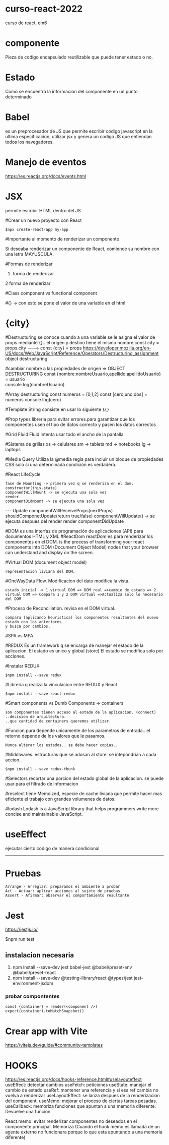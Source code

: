 # curso-react-2022
curso de react, em6

# componente
Pieza de codigo encapsulado reutilizable que puede tener estado o no.

# Estado
Como se encuentra la informacion del componente en un punto determinado 

# Babel
es un preprocesador de JS que permite escribir codigo javascript en la ultima especificacion, utilizar jsx
y genera un codigo JS que entiendan todos los navegadores.

# Manejo de eventos
https://es.reactjs.org/docs/events.html

# JSX
permite escribir HTML dentro del JS


#Crear un nuevo proyecto con React
```
$npx create-react-app my-app
```

#Importante al momento de renderizar un componente

Si deseaba renderizar un componente de React, comience su nombre con una letra MAYUSCULA.

#Formas de renderizar

1. forma de renderizar
<Location></Location>

2 forma de renderizar
<Index/>

#Class component vs functional component

#{} -> con esto se pone el valor de una variable en el html
<h1>{city}</h1>

#Destructuring se conoce cuando a una variable se le asigna el valor de props mediante {}.. el origen y destino tiene el mismo nombre
const city = props.city ---> const {city} = props
https://developer.mozilla.org/en-US/docs/Web/JavaScript/Reference/Operators/Destructuring_assignment
object destructuring

#cambiar nombre a las propiedades de origen => OBJECT DESTRUCTURING
const {nombre:nombreUsuario,apellido:apellidoUsuario} = usuario  
console.log(nombreUsuario)


#Array destructuring
const numeros = [0,1,2]
const [cero,uno,dos]  = numeros
console.log(cero)

#Template String
consiste en usar lo siguiente `${}`

#Prop types
libreria para evitar errores.para garantizar que los componentes usen el tipo de datos correcto y pasen los datos correctos


#Grid Fluid
Fluid intenta usar todo el ancho de la pantalla

#Sistema de grillas
xs -> celulares
sm -> tablets
md -> notebooks
lg -> laptops

#Media Query
Utiliza la @media regla para incluir un bloque de propiedades CSS solo si una determinada condición es verdadera.



#React LifeCycle
	
	fase de Mounting -> primera vez q se renderiza en el dom.
	constructor(this.state)
	componentWillMount -> se ejecuta una sola vez
	render
	componentDidMount -> se ejecuta una sola vez
	
	
	
--- Update
	componentWillReceiveProps(nextProps)
	shouldComponetUpdate(return true/false)
	componentWillUpdate()  -> se ejecuta despues del render
	render
	componentDidUpdate
	
#DOM
	es una interfaz de programación de aplicaciones (API) para documentos HTML y XML
#ReactDom
	reactDom es para renderizar los componentes en el DOM.
	 is the process of transforming your react components into DOM (Document Object Model) 
	 nodes that your browser can understand and display on the screen.
	
#Virtual DOM (document object model)
	
	representacion liviana del DOM.
	

#OneWayData Flow. Modificacion del dato modifica la vista.

	estado inicial -> 1.virtual DOM => DOM real =>cambio de estado => 2. virtual DOM => Compara 1 y 2 DOM virtual =>Actualiza solo lo necesario del DOM

#Proceso de Reconciliation. revisa en el DOM virtual.
	
	compara (aplicando heuristica) los componentes resultantes del nuevo estado con los anteriores
	y busca por cambios.



#SPA vs MPA
	
#REDUX 
	Es un framework q se encarga de manejar el estado de la aplicacion. El estado es unico y global (store)
	El estado se modifica solo por acciones.
	
#Instalar REDUX
```
$npm install --save redux

```

#Libreria q realiza la vinculacion entre REDUX y React
```
$npm install --save react-redux
```

#Smart components vs Dumb Components => containers

	son componentes tienen acceso al estado de la aplicacion. (connect)
	..decision de arquitectura.
	..que cantidad de containers queremos utilizar.



#Funcion pura
	depende unicamente de los parametros de entrada.. el retorno
	depende de los valores que le pasamos.
	
	Nunca alterar los estados.. se debe hacer copias..


#Middlwares.
	estructuras que se adosan al store. se intepondrian a cada accion..
```
$npm install --save redux-thunk
```

#Selectors
	recortar una porcion del estado global de la aplicacion. se puede usar para el filtrado de informacion
	
	
#reselect
	tiene Memoized, especie de cache liviana que permite hacer mas eficiente el trabajo con grandes volumenes de datos.


#lodash
	Lodash is a JavaScript library that helps programmers write more concise and maintainable JavaScript.
	

# useEffect
ejecutar cierto codigo de manera condicional

----------------------------------------------------------------------


# Pruebas
 
	Arrange - Arreglar: preparamos el ambiente a probar
	Act - Actuar: aplicar acciones al sujeto de pruebas
	Assert - Afirmar: observar el comportamiento resultante

# Jest
https://jestjs.io/

$npm run test

## instalacion necesaria
1. npm install --save-dev jest babel-jest @babel/preset-env @babel/preset-react    
2. npm install --save-dev @testing-library/react @types/jest jest-environment-jsdom

### probar compontentes
	
	const {container} = render(<component />)
    expect(container).toMatchSnapshot()


# Crear app with Vite
https://vitejs.dev/guide/#community-templates

# HOOKS
https://es.reactjs.org/docs/hooks-reference.html#uselayouteffect
useEffect: detectar cambios
useFetch: peticiones
useState: manejar el cambio de estado
useRef: mantener una referencia y si esa ref cambia no vuelva a renderizar
useLayoutEffect: se lanza despues de la renderizacion del component.
useMemo: mejorar el proceso de ciertas tareas pesadas. 
useCallback: memoriza funciones que apuntan a una memoria diferente. Devuelve una funcion

React.memo: evitar renderizar componentes no deseados en el componente principal. Memoriza (Cuando el hook memo es llamada de un agente externo no funcionara porque lo que esta apuntando a una memoria diferente)
